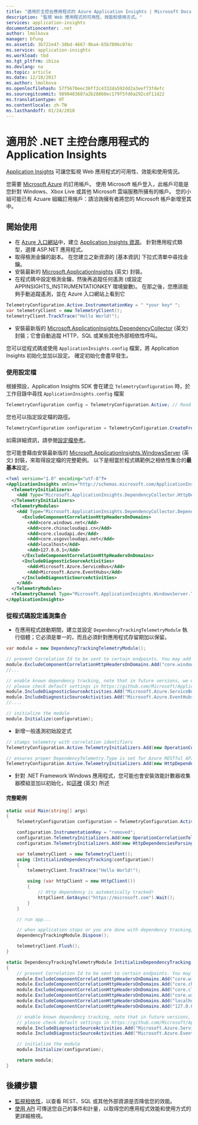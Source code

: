 ```yaml
---
title: "適用於主控台應用程式的 Azure Application Insights | Microsoft Docs"
description: "監視 Web 應用程式的可用性、效能和使用方式。"
services: application-insights
documentationcenter: .net
author: lmolkova
manager: bfung
ms.assetid: 3b722e47-38bd-4667-9ba4-65b7006c074c
ms.service: application-insights
ms.workload: tbd
ms.tgt_pltfrm: ibiza
ms.devlang: na
ms.topic: article
ms.date: 12/18/2017
ms.author: lmolkova
ms.openlocfilehash: 57f5670eec36ff2c4332da592dd2a3eef73fdefc
ms.sourcegitcommit: 9890483687a2b28860ec179f5fd0a292cdf11d22
ms.translationtype: HT
ms.contentlocale: zh-TW
ms.lasthandoff: 01/24/2018
---
```

# <a name="application-insights-for-net-console-applications"></a>適用於 .NET 主控台應用程式的 Application Insights
[Application Insights](app-insights-overview.md) 可讓您監視 Web 應用程式的可用性、效能和使用情況。

您需要 [Microsoft Azure](http://azure.com) 的訂用帳戶。 使用 Microsoft 帳戶登入，此帳戶可能是您針對 Windows、Xbox Live 或其他 Microsoft 雲端服務所擁有的帳戶。 您的小組可能已有 Azuare 組織訂用帳戶：請洽詢擁有者將您的 Microsoft 帳戶新增至其中。

## <a name="getting-started"></a>開始使用

* 在 [Azure 入口網站](https://portal.azure.com)中，建立 [Application Insights 資源](app-insights-create-new-resource.md)。 針對應用程式類型，選擇 ASP.NET 應用程式。
* 取得檢測金鑰的副本。 在您建立之新資源的 [基本資訊] 下拉式清單中尋找金鑰。 
* 安裝最新的 [Microsoft.ApplicationInsights](https://www.nuget.org/packages/Microsoft.ApplicationInsights) \(英文\) 封裝。
* 在程式碼中設定檢測金鑰，然後再追蹤任何遙測 (或設定 APPINSIGHTS_INSTRUMENTATIONKEY 環境變數)。 在那之後，您應該能夠手動追蹤遙測，並在 Azure 入口網站上看到它

```csharp
TelemetryConfiguration.Active.InstrumentationKey = " *your key* ";
var telemetryClient = new TelemetryClient();
telemetryClient.TrackTrace("Hello World!");
```

* 安裝最新版的 [Microsoft.ApplicationInsights.DependencyCollector](https://www.nuget.org/packages/Microsoft.ApplicationInsights.DependencyCollector) \(英文\) 封裝；它會自動追蹤 HTTP、SQL 或某些其他外部相依性呼叫。

您可以從程式碼或使用 `ApplicationInsights.config` 檔案，將 Application Insights 初始化並加以設定。 確定初始化會盡早發生。

### <a name="using-config-file"></a>使用設定檔

根據預設，Application Insights SDK 會在建立 `TelemetryConfiguration` 時，於工作目錄中尋找 `ApplicationInsights.config` 檔案

```csharp
TelemetryConfiguration config = TelemetryConfiguration.Active; // Read ApplicationInsights.config file if present
```

您也可以指定設定檔的路徑。

```csharp
TelemetryConfiguration configuration = TelemetryConfiguration.CreateFromConfiguration("ApplicationInsights.config");
```

如需詳細資訊，請參閱[設定檔參考](app-insights-configuration-with-applicationinsights-config.md)。

您可能會藉由安裝最新版的 [Microsoft.ApplicationInsights.WindowsServer](https://www.nuget.org/packages/Microsoft.ApplicationInsights.WindowsServer) \(英文\) 封裝，來取得設定檔的完整範例。 以下是相當於程式碼範例之相依性集合的**最基本**設定。

```XML
<?xml version="1.0" encoding="utf-8"?>
<ApplicationInsights xmlns="http://schemas.microsoft.com/ApplicationInsights/2013/Settings">
  <TelemetryInitializers>
    <Add Type="Microsoft.ApplicationInsights.DependencyCollector.HttpDependenciesParsingTelemetryInitializer, Microsoft.AI.DependencyCollector"/>
  </TelemetryInitializers>
  <TelemetryModules>
    <Add Type="Microsoft.ApplicationInsights.DependencyCollector.DependencyTrackingTelemetryModule, Microsoft.AI.DependencyCollector">
      <ExcludeComponentCorrelationHttpHeadersOnDomains>
        <Add>core.windows.net</Add>
        <Add>core.chinacloudapi.cn</Add>
        <Add>core.cloudapi.de</Add>
        <Add>core.usgovcloudapi.net</Add>
        <Add>localhost</Add>
        <Add>127.0.0.1</Add>
      </ExcludeComponentCorrelationHttpHeadersOnDomains>
      <IncludeDiagnosticSourceActivities>
        <Add>Microsoft.Azure.ServiceBus</Add>
        <Add>Microsoft.Azure.EventHubs</Add>
      </IncludeDiagnosticSourceActivities>
    </Add>
  </TelemetryModules>
  <TelemetryChannel Type="Microsoft.ApplicationInsights.WindowsServer.TelemetryChannel.ServerTelemetryChannel, Microsoft.AI.ServerTelemetryChannel"/>
</ApplicationInsights>

```

### <a name="configuring-telemetry-collection-from-code"></a>從程式碼設定遙測集合

* 在應用程式啟動期間，建立並設定 `DependencyTrackingTelemetryModule` 執行個體；它必須是單一的，而且必須針對應用程式存留期加以保留。

```csharp
var module = new DependencyTrackingTelemetryModule();

// prevent Correlation Id to be sent to certain endpoints. You may add other domains as needed.
module.ExcludeComponentCorrelationHttpHeadersOnDomains.Add("core.windows.net");
//...

// enable known dependency tracking, note that in future versions, we will extend this list. 
// please check default settings in https://github.com/Microsoft/ApplicationInsights-dotnet-server/blob/develop/Src/DependencyCollector/NuGet/ApplicationInsights.config.install.xdt#L20
module.IncludeDiagnosticSourceActivities.Add("Microsoft.Azure.ServiceBus");
module.IncludeDiagnosticSourceActivities.Add("Microsoft.Azure.EventHubs");
//....

// initialize the module
module.Initialize(configuration);
```

* 新增一般遙測初始設定式

```csharp
// stamps telemetry with correlation identifiers
TelemetryConfiguration.Active.TelemetryInitializers.Add(new OperationCorrelationTelemetryInitializer());

// ensures proper DependencyTelemetry.Type is set for Azure RESTful API calls
TelemetryConfiguration.Active.TelemetryInitializers.Add(new HttpDependenciesParsingTelemetryInitializer());
```

* 針對 .NET Framework Windows 應用程式，您可能也會安裝效能計數器收集器模組並加以初始化，如[這裡](http://apmtips.com/blog/2017/02/13/enable-application-insights-live-metrics-from-code/) \(英文\) 所述

#### <a name="full-example"></a>完整範例

```csharp
static void Main(string[] args)
{
    TelemetryConfiguration configuration = TelemetryConfiguration.Active;

    configuration.InstrumentationKey = "removed";
    configuration.TelemetryInitializers.Add(new OperationCorrelationTelemetryInitializer());
    configuration.TelemetryInitializers.Add(new HttpDependenciesParsingTelemetryInitializer());

    var telemetryClient = new TelemetryClient();
    using (IntitializeDependencyTracking(configuration))
    {
        telemetryClient.TrackTrace("Hello World!");

        using (var httpClient = new HttpClient())
        {
            // Http dependency is automatically tracked!
            httpClient.GetAsync("https://microsoft.com").Wait();
        }
    }

    // run app...

    // when application stops or you are done with dependency tracking, do not forget to dispose the module
    dependencyTrackingModule.Dispose();

    telemetryClient.Flush();
}

static DependencyTrackingTelemetryModule IntitializeDependencyTracking(TelemetryConfiguration configuration)
{
    // prevent Correlation Id to be sent to certain endpoints. You may add other domains as needed.
    module.ExcludeComponentCorrelationHttpHeadersOnDomains.Add("core.windows.net");
    module.ExcludeComponentCorrelationHttpHeadersOnDomains.Add("core.chinacloudapi.cn");
    module.ExcludeComponentCorrelationHttpHeadersOnDomains.Add("core.cloudapi.de");    
    module.ExcludeComponentCorrelationHttpHeadersOnDomains.Add("core.usgovcloudapi.net");
    module.ExcludeComponentCorrelationHttpHeadersOnDomains.Add("localhost");
    module.ExcludeComponentCorrelationHttpHeadersOnDomains.Add("127.0.0.1");

    // enable known dependency tracking, note that in future versions, we will extend this list. 
    // please check default settings in https://github.com/Microsoft/ApplicationInsights-dotnet-server/blob/develop/Src/DependencyCollector/NuGet/ApplicationInsights.config.install.xdt#L20
    module.IncludeDiagnosticSourceActivities.Add("Microsoft.Azure.ServiceBus");
    module.IncludeDiagnosticSourceActivities.Add("Microsoft.Azure.EventHubs");

    // initialize the module
    module.Initialize(configuration);

    return module;
}
```

## <a name="next-steps"></a>後續步驟
* [監視相依性](app-insights-asp-net-dependencies.md)，以查看 REST、SQL 或其他外部資源是否降低您的效能。
* [使用 API](app-insights-api-custom-events-metrics.md) 可傳送您自己的事件和計量，以取得您的應用程式效能和使用方式的更詳細檢視。
